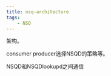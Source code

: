 ```yaml
---
title: nsq-architecture
tags:
    - NSQ
---
```


架构。

consumer producer选择NSQD的策略等。

NSQD和NSQDlookupd之间通信
